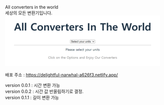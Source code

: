 All converters in the world </br>
세상의 모든 변환기입니다.
![Alt text](image.png)

배포 주소 : https://delightful-narwhal-a626f3.netlify.app/

version 0.0.1 : 시간 변환 가능 </br>
version 0.0.2 : 시간 값 반올림하기로 결정. </br>
version 0.1.1 : 길이 변환 가능
